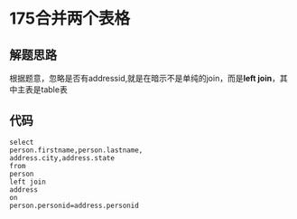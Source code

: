 # 175合并两个表格
## 解题思路
根据题意，忽略是否有addressid,就是在暗示不是单纯的join，而是**left join**，其中主表是table表
## 代码
    select 
    person.firstname,person.lastname,
    address.city,address.state
    from 
    person
    left join
    address
    on 
    person.personid=address.personid

   
